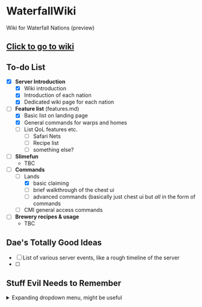 WaterfallWiki
=============
Wiki for Waterfall Nations (preview)

## [Click to go to wiki](wiki/index.md)

## To-do List

- [x] **Server Introduction**
  - [x] Wiki introduction
  - [x] Introduction of each nation
  - [x] Dedicated wiki page for each nation
- [ ] **Feature list** (features.md)
  - [x] Basic list on landing page
  - [x] General commands for warps and homes
  - [ ] List QoL features etc.
    - [ ] Safari Nets
    - [ ] Recipe list
    - [ ] something else?
- [ ] **Slimefun**
  - TBC
- [ ] **Commands**
  - [ ] Lands
    - [x] basic claiming
    - [ ] brief walkthrough of the chest ui
    - [ ] advanced commands (basically just chest ui but *all* in the form of commands
  - [ ] CMI general access commands
- [ ] **Brewery recipes & usage**
  - TBC

## Dae's Totally Good Ideas
  - [ ] List of various server events, like a rough timeline of the server
  - [ ] 

## Stuff Evil Needs to Remember

<details>
  <summary> Expanding dropdown menu, might be useful </summary>
  
  - [ ] This is a test of adding shit into an expanding menu thing
  
  ### Look, it's a heading!
  
  And this is normal text
</details>
